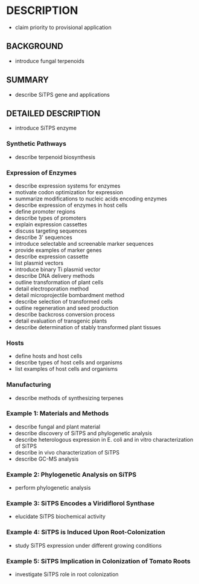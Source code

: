 # DESCRIPTION

- claim priority to provisional application

## BACKGROUND

- introduce fungal terpenoids

## SUMMARY

- describe SiTPS gene and applications

## DETAILED DESCRIPTION

- introduce SiTPS enzyme

### Synthetic Pathways

- describe terpenoid biosynthesis

### Expression of Enzymes

- describe expression systems for enzymes
- motivate codon optimization for expression
- summarize modifications to nucleic acids encoding enzymes
- describe expression of enzymes in host cells
- define promoter regions
- describe types of promoters
- explain expression cassettes
- discuss targeting sequences
- describe 3' sequences
- introduce selectable and screenable marker sequences
- provide examples of marker genes
- describe expression cassette
- list plasmid vectors
- introduce binary Ti plasmid vector
- describe DNA delivery methods
- outline transformation of plant cells
- detail electroporation method
- detail microprojectile bombardment method
- describe selection of transformed cells
- outline regeneration and seed production
- describe backcross conversion process
- detail evaluation of transgenic plants
- describe determination of stably transformed plant tissues

### Hosts

- define hosts and host cells
- describe types of host cells and organisms
- list examples of host cells and organisms

### Manufacturing

- describe methods of synthesizing terpenes

### Example 1: Materials and Methods

- describe fungal and plant material
- describe discovery of SiTPS and phylogenetic analysis
- describe heterologous expression in E. coli and in vitro characterization of SiTPS
- describe in vivo characterization of SiTPS
- describe GC-MS analysis

### Example 2: Phylogenetic Analysis on SiTPS

- perform phylogenetic analysis

### Example 3: SiTPS Encodes a Viridiflorol Synthase

- elucidate SiTPS biochemical activity

### Example 4: SiTPS is Induced Upon Root-Colonization

- study SiTPS expression under different growing conditions

### Example 5: SiTPS Implication in Colonization of Tomato Roots

- investigate SiTPS role in root colonization

